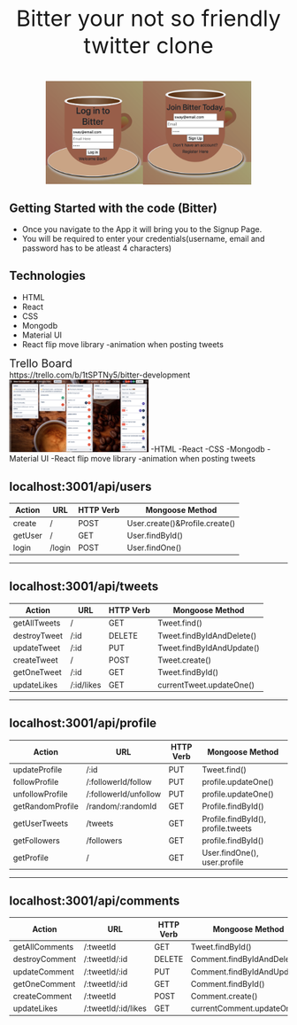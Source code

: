 <div style='font-size:40px;text-align:center;align-items:center;'>

 Bitter your not so friendly twitter clone
</div>

<div style="display:flex;justify-content:center;">
<img src="images/signup.png" height='35%' width='35%'/>
<img src="images/Login.png"
height='39%' width='39%'/>
</div>

## Getting Started with the code (Bitter)
- Once you navigate to the App it will bring you to the Signup Page.
- You will be required to enter your credentials(username, email and password has to be atleast 4 characters)

## Technologies
- HTML
- React
- CSS
- Mongodb
- Material UI
- React flip move library -animation when posting tweets

<div style='font-size:20px'>
Trello Board
</div>
 https://trello.com/b/1tSPTNy5/bitter-development
 <img src='images/trello.png'
 height='50%' width='50%'/>
-HTML
-React
-CSS
-Mongodb
-Material UI
-React flip move library -animation when posting tweets


## localhost:3001/api/users
| Action | URL | HTTP Verb | Mongoose Method|
|---|---|---|---|
| create  | / | POST | User.create()&Profile.create() |
| getUser | / | GET | User.findById() |
| login | /login | POST | User.findOne() |

------

## localhost:3001/api/tweets
| Action | URL | HTTP Verb | Mongoose Method|
|---|---|---|---|
| getAllTweets  | / | GET | Tweet.find() |
| destroyTweet | /:id | DELETE | Tweet.findByIdAndDelete() |
| updateTweet | /:id | PUT | Tweet.findByIdAndUpdate() |
| createTweet | / | POST | Tweet.create() |
| getOneTweet | /:id | GET | Tweet.findById() |
| updateLikes | /:id/likes | GET | currentTweet.updateOne() |

-----

## localhost:3001/api/profile
| Action | URL | HTTP Verb | Mongoose Method|
|---|---|---|---|
| updateProfile  | /:id | PUT | Tweet.find() |
| followProfile | /:followerId/follow | PUT | profile.updateOne() |
| unfollowProfile | /:followerId/unfollow | PUT | profile.updateOne() |
| getRandomProfile | /random/:randomId | GET | Profile.findById() |
| getUserTweets | /tweets | GET | Profile.findById(), profile.tweets |
| getFollowers | /followers | GET | profile.findById() |
| getProfile | / | GET | User.findOne(), user.profile |

-----

## localhost:3001/api/comments
| Action | URL | HTTP Verb | Mongoose Method|
|---|---|---|---|
| getAllComments  | /:tweetId | GET | Tweet.findById() |
| destroyComment| /:tweetId/:id | DELETE | Comment.findByIdAndDelete() |
| updateComment | /:tweetId/:id | PUT | Comment.findByIdAndUpdate() |
| getOneComment | /:tweetId/:id  | GET | Comment.findById() |
| createComment | /:tweetId | POST | Comment.create() |
| updateLikes | /:tweetId/:id/likes | GET | currentComment.updateOne() |
